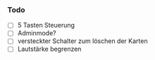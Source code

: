 ### Todo

- [ ] 5 Tasten Steuerung
- [ ] Adminmode? 
- [ ] versteckter Schalter zum löschen der Karten
- [ ] Lautstärke begrenzen
